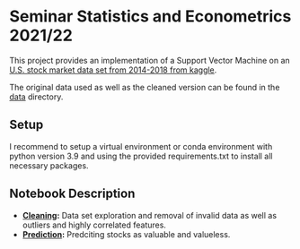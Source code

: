 # Seminar Statistics and Econometrics 2021/22

This project provides an implementation of a Support Vector Machine on an [U.S. stock market data set from 2014-2018 from kaggle](https://www.kaggle.com/cnic92/200-financial-indicators-of-us-stocks-20142018).

The original data used as well as the cleaned version can be found in the [data](data) directory.

## Setup

I recommend to setup a virtual environment or conda environment with python version 3.9 and using the provided requirements.txt to install all necessary packages.
    
## Notebook Description

* **[Cleaning](notebooks/Cleaning.ipynb):** Data set exploration and removal of invalid data as well as outliers and highly correlated features. 
* **[Prediction](notebooks/Prediction.ipynb):** Predciting stocks as valuable and valueless.
